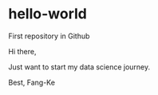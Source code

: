 # hello-world
First repository in Github

Hi there,

   Just want to start my data science journey.
   
Best,
Fang-Ke
